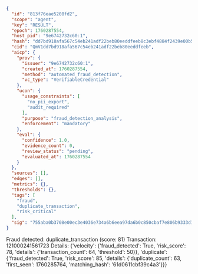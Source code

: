 ```json
{
  "id": "813f76eae5208fd2",
  "scope": "agent",
  "key": "RESULT",
  "epoch": 1760287554,
  "host_pid": "9e6742732c60:1",
  "hash": "dd7bd918afa567c54eb241adf22beb80eeddfeeb8c3ebf4884f2439e00b550a7",
  "cid": "QmV1dd7bd918afa567c54eb241adf22beb80eeddfeeb",
  "aicp": {
    "prov": {
      "issuer": "9e6742732c60:1",
      "created_at": 1760287554,
      "method": "automated_fraud_detection",
      "vc_type": "VerifiableCredential"
    },
    "ucon": {
      "usage_constraints": [
        "no_pii_export",
        "audit_required"
      ],
      "purpose": "fraud_detection_analysis",
      "enforcement": "mandatory"
    },
    "eval": {
      "confidence": 1.0,
      "evidence_count": 0,
      "review_status": "pending",
      "evaluated_at": 1760287554
    }
  },
  "sources": [],
  "edges": [],
  "metrics": {},
  "thresholds": {},
  "tags": [
    "fraud",
    "duplicate_transaction",
    "risk_critical"
  ],
  "sig": "755aba0b3708e00ec3e4036e734a6b6eea97da6b0c850cbaf7e806b9333d1fda"
}
```

Fraud detected: duplicate_transaction (score: 81)
Transaction: 121000241561723
Details: {'velocity': {'fraud_detected': True, 'risk_score': 78, 'details': {'transaction_count': 64, 'threshold': 50}}, 'duplicate': {'fraud_detected': True, 'risk_score': 85, 'details': {'duplicate_count': 63, 'first_seen': 1760285764, 'matching_hash': '61d0611cbf39c4a3'}}}